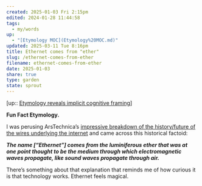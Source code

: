 ```yaml
---
created: 2025-01-03 Fri 2:15pm
edited: 2024-01-28 11:44:58
tags:
  - my/words
up:
  - "[Etymology MOC](Etymology%20MOC.md)"
updated: 2025-03-11 Tue 8:16pm
title: Ethernet comes from "ether"
slug: /ethernet-comes-from-ether
filename: ethernet-comes-from-ether
date: 2025-01-03
share: true
type: garden
state: sprout
---
```

[up:: [Etymology reveals implicit cognitive framing](etymology-reveals-implicit-cognitive-framing)]

**Fun Fact Etymology.**

I was perusing ArsTechnica’s [impressive breakdown of the history/future of the wires underlying the internet](http://arstechnica.com/gadgets/news/2011/07/ethernet-how-does-it-work.ars) and came across this historical factoid:

_**The name [“Ethernet”] comes from the luminiferous ether that was at one point thought to be the medium through which electromagnetic waves propagate, like sound waves propagate through air.**_

There’s something about that explanation that reminds me of how curious it is that technology works. Ethernet feels magical.